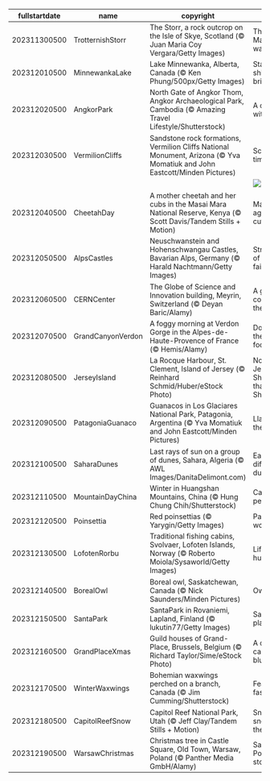 |fullstartdate|name|copyright|title|image|
|--|--|--|--|--|
202311300500|TrotternishStorr|The Storr, a rock outcrop on the Isle of Skye, Scotland (© Juan Maria Coy Vergara/Getty Images)|The Old Man on his watch|![](/en-CA/2023/12/202311300500TrotternishStorr.jpg)|
202312010500|MinnewankaLake|Lake Minnewanka, Alberta, Canada (© Ken Phung/500px/Getty Images)|Starlight, shining bright|![](/en-CA/2023/12/202312010500MinnewankaLake.jpg)|
202312020500|AngkorPark|North Gate of Angkor Thom, Angkor Archaeological Park, Cambodia (© Amazing Travel Lifestyle/Shutterstock)|A city within a city|![](/en-CA/2023/12/202312020500AngkorPark.jpg)|
202312030500|VermilionCliffs|Sandstone rock formations, Vermilion Cliffs National Monument, Arizona (© Yva Momatiuk and John Eastcott/Minden Pictures)|Sculpted by time|![](/en-CA/2023/12/202312030500VermilionCliffs.jpg)|
||||![](/en-CA/2023/12/.jpg)|
202312040500|CheetahDay|A mother cheetah and her cubs in the Masai Mara National Reserve, Kenya (© Scott Davis/Tandem Stills + Motion)|Masters of agility and cuteness|![](/en-CA/2023/12/202312040500CheetahDay.jpg)|
202312050500|AlpsCastles|Neuschwanstein and Hohenschwangau Castles, Bavarian Alps, Germany (© Harald Nachtmann/Getty Images)|Straight out of a fairytale|![](/en-CA/2023/12/202312050500AlpsCastles.jpg)|
202312060500|CERNCenter|The Globe of Science and Innovation building, Meyrin, Switzerland (© Deyan Baric/Alamy)|A global code for the future|![](/en-CA/2023/12/202312060500CERNCenter.jpg)|
202312070500|GrandCanyonVerdon|A foggy morning at Verdon Gorge in the Alpes-de-Haute-Provence of France (© Hemis/Alamy)|Don't let the clouds fool you!|![](/en-CA/2023/12/202312070500GrandCanyonVerdon.jpg)|
202312080500|JerseyIsland|La Rocque Harbour, St. Clement, Island of Jersey (© Reinhard Schmid/Huber/eStock Photo)|Not that Jersey Shore Not that Jersey Shore|![](/en-CA/2023/12/202312080500JerseyIsland.jpg)|
202312090500|PatagoniaGuanaco|Guanacos in Los Glaciares National Park, Patagonia, Argentina (© Yva Momatiuk and John Eastcott/Minden Pictures)|Llamas on the loose|![](/en-CA/2023/12/202312090500PatagoniaGuanaco.jpg)|
202312100500|SaharaDunes|Last rays of sun on a group of dunes, Sahara, Algeria (© AWL Images/DanitaDelimont.com)|Each day a different dune|![](/en-CA/2023/12/202312100500SaharaDunes.jpg)|
202312110500|MountainDayChina|Winter in Huangshan Mountains, China (© Hung Chung Chih/Shutterstock)|Care for a peak?|![](/en-CA/2023/12/202312110500MountainDayChina.jpg)|
202312120500|Poinsettia|Red poinsettias (© Yarygin/Getty Images)|Paint your world red|![](/en-CA/2023/12/202312120500Poinsettia.jpg)|
202312130500|LofotenRorbu|Traditional fishing cabins, Svolvaer, Lofoten Islands, Norway (© Roberto Moiola/Sysaworld/Getty Images)|Life in a hut-shell|![](/en-CA/2023/12/202312130500LofotenRorbu.jpg)|
202312140500|BorealOwl|Boreal owl, Saskatchewan, Canada (© Nick Saunders/Minden Pictures)|Owl in one|![](/en-CA/2023/12/202312140500BorealOwl.jpg)|
202312150500|SantaPark|SantaPark in Rovaniemi, Lapland, Finland (© lukutin77/Getty Images)|Santa's playground|![](/en-CA/2023/12/202312150500SantaPark.jpg)|
202312160500|GrandPlaceXmas|Guild houses of Grand-Place, Brussels, Belgium (© Richard Taylor/Sime/eStock Photo)|A cheerful case of the blues|![](/en-CA/2023/12/202312160500GrandPlaceXmas.jpg)|
202312170500|WinterWaxwings|Bohemian waxwings perched on a branch, Canada (© Jim Cumming/Shutterstock)|Feathered fashionistas|![](/en-CA/2023/12/202312170500WinterWaxwings.jpg)|
202312180500|CapitolReefSnow|Capitol Reef National Park, Utah (© Jeff Clay/Tandem Stills + Motion)|Snow, snow on the range|![](/en-CA/2023/12/202312180500CapitolReefSnow.jpg)|
202312190500|WarsawChristmas|Christmas tree in Castle Square, Old Town, Warsaw, Poland (© Panther Media GmbH/Alamy)|Santa's Polish rest stop|![](/en-CA/2023/12/202312190500WarsawChristmas.jpg)|
